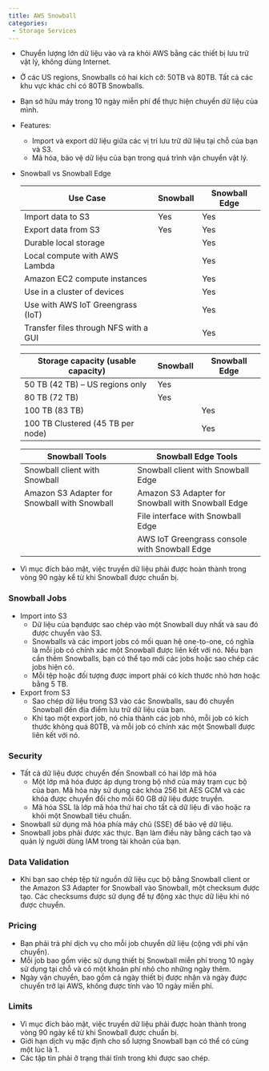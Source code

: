 ```yaml
---
title: AWS Snowball
categories:
 - Storage Services
---
```


* Chuyển lượng lớn dữ liệu vào và ra khỏi AWS bằng các thiết bị lưu trữ vật lý, không dùng Internet.
* Ở các US regions, Snowballs có hai kích cỡ: 50TB và 80TB. Tất cả các khu vực khác chỉ có 80TB Snowballs.
* Bạn sở hữu máy trong 10 ngày miễn phí để thực hiện chuyển dữ liệu của mình.
*  Features:
    *  Import và export dữ liệu giữa các vị trí lưu trữ dữ liệu tại chỗ của bạn và S3.
    *  Mã hóa, bảo vệ dữ liệu của bạn trong quá trình vận chuyển vật lý.
 * Snowball vs Snowball Edge

    |Use Case | Snowball | Snowball Edge |
    | -------- | -------- | -------- |
    | Import data to S3     | Yes     | Yes     |
    | Export data from S3     | Yes     | Yes     |
    | Durable local storage    |      | Yes     |
    | Local compute with AWS Lambda     |      | Yes     |
    | Amazon EC2 compute instances     |      | Yes     |
    | Use in a cluster of devices     |      | Yes     |
    |Use with AWS IoT Greengrass (IoT)     |      | Yes     |
    | Transfer files through NFS with a GUI     |      | Yes     |

    |Storage capacity (usable capacity) | Snowball | Snowball Edge |
    | -------- | -------- | -------- |
    |50 TB (42 TB) – US regions only     | Yes     |      |
    | 80 TB (72 TB)     | Yes     |      |
    | 100 TB (83 TB)    |      | Yes     |
    |100 TB Clustered (45 TB per node)     |      | Yes     |

    | Snowball Tools | Snowball Edge Tools |
    | -------- | -------- |
    | Snowball client with Snowball     | 	Snowball client with Snowball Edge     |
    | Amazon S3 Adapter for Snowball with Snowball    | 	Amazon S3 Adapter for Snowball with Snowball Edge    |
    |     | 	File interface with Snowball Edge     |
    |     | 	AWS IoT Greengrass console with Snowball Edge    |

*  Vì mục đích bảo mật, việc truyền dữ liệu phải được hoàn thành trong vòng 90 ngày kể từ khi Snowball được chuẩn bị.


### Snowball Jobs

* Import into S3
    * Dữ liệu của bạnđược sao chép  vào một Snowball duy nhất và sau đó được chuyển vào S3.
    * Snowballs và các import jobs có mối quan hệ one-to-one, có nghĩa là mỗi job có chính xác một Snowball được liên kết với nó. Nếu bạn cần thêm Snowballs, bạn có thể tạo mới các jobs hoặc sao chép các jobs hiện có.
    * Mỗi tệp hoặc đối tượng được import phải có kích thước nhỏ hơn hoặc bằng 5 TB.
* Export from S3
    * Sao chép dữ liệu trong S3 vào các Snowballs, sau đó chuyển Snowball đến địa điểm lưu trữ dữ liệu của bạn.
    * Khi tạo một export job, nó chia thành các job nhỏ, mỗi job có kích thước không quá 80TB, và mỗi job có chính xác một Snowball được liên kết với nó.

### Security

* Tất cả dữ liệu được chuyển đến Snowball có hai lớp mã hóa
    * Một lớp mã hóa được áp dụng trong bộ nhớ của máy trạm cục bộ của bạn. Mã hóa này sử dụng các khóa 256 bit AES GCM và các khóa được chuyển đổi cho mỗi 60 GB dữ liệu được truyền.
    * Mã hóa SSL là lớp mã hóa thứ hai cho tất cả dữ liệu đi vào hoặc ra khỏi một Snowball tiêu chuẩn.
* Snowball sử dụng mã hóa phía máy chủ (SSE) để bảo vệ dữ liệu.
* Snowball jobs phải được xác thực. Bạn làm điều này bằng cách tạo và quản lý người dùng IAM trong tài khoản của bạn.

### Data Validation

* Khi bạn sao chép tệp từ nguồn dữ liệu cục bộ bằng  Snowball client or the Amazon S3 Adapter for Snowball vào Snowball, một checksum được tạo. Các checksums được sử dụng để tự động xác thực dữ liệu khi nó được chuyển.

### Pricing

* Bạn phải trả phí dịch vụ cho mỗi job chuyển dữ liệu (cộng với phí vận chuyển).
* Mỗi job bao gồm việc sử dụng thiết bị Snowball miễn phí trong 10 ngày sử dụng tại chỗ và có một khoản phí nhỏ cho những ngày thêm.
* Ngày vận chuyển, bao gồm cả ngày thiết bị được nhận và ngày được chuyển trở lại AWS, không được tính vào 10 ngày miễn phí.

### Limits

* Vì mục đích bảo mật, việc truyền dữ liệu phải được hoàn thành trong vòng 90 ngày kể từ khi Snowball được chuẩn bị.
* Giới hạn dịch vụ mặc định cho số lượng Snowball bạn có thể có cùng một lúc là 1.
* Các tập tin phải ở trạng thái tĩnh trong khi được sao chép.

